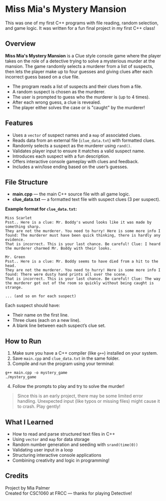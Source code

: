 # Miss Mia's Mystery Mansion

This was one of my first C++ programs with file reading, random selection, and game logic. It was written for a fun final project in my first C++ class!

## Overview

**Miss Mia's Mystery Mansion** is a Clue style console game where the player takes on the role of a detective trying to solve a mysterious murder at the mansion. The game randomly selects a murderer from a list of suspects, then lets the player make up to four guesses and giving clues after each incorrect guess based on a clue file.

- The program reads a list of suspects and their clues from a file.
- A random suspect is chosen as the murderer.
- The user is prompted to guess who the murderer is (up to 4 times).
- After each wrong guess, a clue is revealed.
- The player either solves the case or is "caught" by the murderer!

## Features

- Uses a `vector` of suspect names and a `map` of associated clues.
- Reads data from an external file (`clue_data.txt`) with formatted clues.
- Randomly selects a suspect as the murderer using `rand()`.
- Validates player input to ensure it matches a valid suspect name.
- Introduces each suspect with a fun description.
- Offers interactive console gameplay with clues and feedback.
- Includes a win/lose ending based on the user’s guesses.

## File Structure

- **main.cpp** — the main C++ source file with all game logic.
- **clue_data.txt** — a formatted text file with suspect clues (3 per suspect).
  
**Example format for `clue_data.txt`:**
```
Miss Scarlet
Psst.. Here is a clue: Mr. Boddy's wound looks like it was made by something sharp.
They are not the murderer. You need to hurry! Here is some more info I found: The murderer must have been quick thinking, there is hardly any evidence.
That is incorrect. This is your last chance. Be careful! Clue: I heard the murderer charmed Mr. Boddy with their looks.

Mr. Green
Psst.. Here is a clue: Mr. Boddy seems to have died from a hit to the head.
They are not the murderer. You need to hurry! Here is some more info I found: There were dusty hand prints all over the scene.
That is incorrect. This is your last chance. Be careful! Clue: The way the murderer got out of the room so quickly without being caught is strange.

... (and so on for each suspect)
```

Each suspect should have:
- Their name on the first line.
- Three clues (each on a new line).
- A blank line between each suspect’s clue set.

## How to Run

1. Make sure you have a C++ compiler (like `g++`) installed on your system.
2. Save `main.cpp` and `clue_data.txt` in the same folder.
3. Compile and run the program using your terminal:

```
g++ main.cpp -o mystery_game
./mystery_game
```

4. Follow the prompts to play and try to solve the murder!

> Since this is an early project, there may be some limited error handling. Unexpected input (like typos or missing files) might cause it to crash. Play gently!

## What I Learned

- How to read and parse structured text files in C++
- Using `vector` and `map` for data storage
- Random number generation and seeding with `srand(time(0))`
- Validating user input in a loop
- Structuring interactive console applications
- Combining creativity and logic in programming!

## Credits

Project by Mia Palmer  
Created for CSC1060 at FRCC — thanks for playing Detective!
